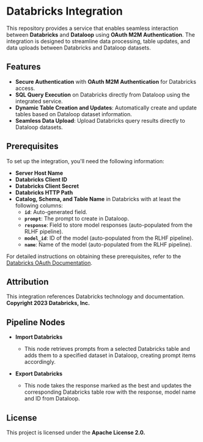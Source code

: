 # Databricks Integration

This repository provides a service that enables seamless interaction between **Databricks** and **Dataloop** using **OAuth M2M Authentication**. The integration is designed to streamline data processing, table updates, and data uploads between Databricks and Dataloop datasets.

## Features

- **Secure Authentication** with **OAuth M2M Authentication** for Databricks access.
- **SQL Query Execution** on Databricks directly from Dataloop using the integrated service.
- **Dynamic Table Creation and Updates**: Automatically create and update tables based on Dataloop dataset information.
- **Seamless Data Upload**: Upload Databricks query results directly to Dataloop datasets.

## Prerequisites

To set up the integration, you'll need the following information:

- **Server Host Name**
- **Databricks Client ID**
- **Databricks Client Secret**
- **Databricks HTTP Path**
- **Catalog, Schema, and Table Name** in Databricks with at least the following columns:
  - **`id`**: Auto-generated field.
  - **`prompt`**: The prompt to create in Dataloop.
  - **`response`**: Field to store model responses (auto-populated from the RLHF pipeline).
  - **`model_id`**: ID of the model (auto-populated from the RLHF pipeline).
  - **`name`**: Name of the model (auto-populated from the RLHF pipeline).

For detailed instructions on obtaining these prerequisites, refer to the [Databricks OAuth Documentation](https://docs.databricks.com/en/dev-tools/authentication-oauth.html).

## Attribution

This integration references Databricks technology and documentation.
**Copyright 2023 Databricks, Inc.**

## Pipeline Nodes

- **Import Databricks**

  - This node retrieves prompts from a selected Databricks table and adds them to a specified dataset in Dataloop, creating prompt items accordingly.

- **Export Databricks**
  - This node takes the response marked as the best and updates the corresponding Databricks table row with the response, model name and ID from Dataloop.

## License

This project is licensed under the **Apache License 2.0.**

